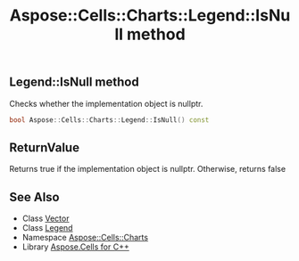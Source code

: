 ﻿---
title: Aspose::Cells::Charts::Legend::IsNull method
linktitle: IsNull
second_title: Aspose.Cells for C++ API Reference
description: 'Aspose::Cells::Charts::Legend::IsNull method. Checks whether the implementation object is nullptr in C++.'
type: docs
weight: 500
url: /cpp/aspose.cells.charts/legend/isnull/
---
## Legend::IsNull method


Checks whether the implementation object is nullptr.

```cpp
bool Aspose::Cells::Charts::Legend::IsNull() const
```


## ReturnValue

Returns true if the implementation object is nullptr. Otherwise, returns false

## See Also

* Class [Vector](../../../aspose.cells/vector/)
* Class [Legend](../)
* Namespace [Aspose::Cells::Charts](../../)
* Library [Aspose.Cells for C++](../../../)
